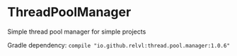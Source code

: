 # ThreadPoolManager
Simple thread pool manager for simple projects

Gradle dependency:
```compile "io.github.relvl:thread.pool.manager:1.0.6"```
